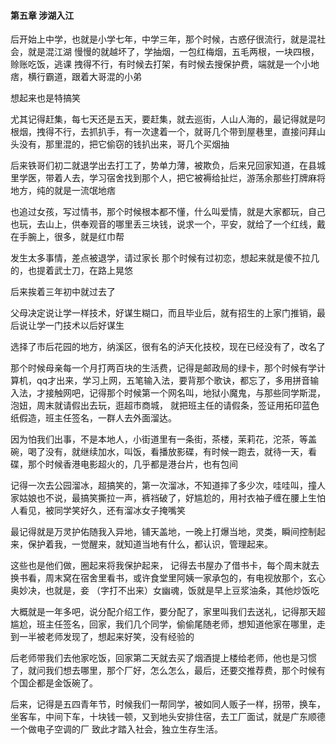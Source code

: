 #### 第五章 涉湖入江


后开始上中学，也就是小学七年，中学三年，那个时候，古惑仔很流行，就是混社会，就是混江湖
慢慢的就越坏了，学抽烟，一包红梅烟，五毛两根，一块四根，赊账吃饭，逃课
拽得不行，有时候去打架，有时候去搜保护费，端就是一个小地痞，横行霸道，跟着大哥混的小弟

想起来也是特搞笑

尤其记得赶集，每七天还是五天，要赶集，就去巡街，人山人海的，最记得就是叼根烟，拽得不行，去抓扒手，有一次逮着一个，就哥几个带到屋巷里，直接问拜山头没有，那里混的，把它偷窃的钱扒出来，哥几个买烟抽

后来铁哥们初二就退学出去打工了，势单力薄，被欺负，后来兄回家知道，在县城里学医，带着人去，学习宿舍找到那个人，把它被褥给扯烂，游荡余那些打牌麻将地方，纯的就是一流氓地痞

也追过女孩，写过情书，那个时候根本都不懂，什么叫爱情，就是大家都玩，自己也玩，去山上，供奉观音的哪里丢三块钱，说求一个，平安，就给了一个红线，戴在手腕上，很多，就是红巾帮

发生太多事情，差点被退学，请过家长
那个时候有过初恋，想起来就是傻不拉几的，也提着武士刀，在路上晃悠

后来挨着三年初中就过去了

父母决定说让学一样技术，好谋生糊口，而且毕业后，就有招生的上家门推销，最后说让学一门技术以后好谋生

选择了市后花园的地方，纳溪区，很有名的泸天化技校，现在已经没有了，改名了

那个时候母亲每一个月打两百块的生活费，记得是邮政局的绿卡，那个时候有学计算机，qq才出来，学习上网，五笔输入法，要背那个歌诀，都忘了，多用拼音输入法，才接触网吧，记得那个时候第一个网名叫，地狱小魔鬼，与那些同学斯混，泡妞，周末就请假出去玩，逛超市商城，
就把班主任的请假条，签证用拓印蓝色纸假造，班主任签名，一群人去外面溜达。

因为怕我们出事，不是本地人，小街道里有一条街，茶楼，茉莉花，沱茶，等盖碗，喝了没有，就继续加水，叫饭，看播放影碟，有时候一跑去，就待一天，看碟，那个时候香港电影超火的，几乎都是港台片，也有包间

记得一次去公园溜冰，超搞笑的，第一次溜冰，不知道摔了多少次，哇哇叫，撞人家姑娘也不说，最搞笑撕拉一声，裤裆破了，好尴尬的，用衬衣袖子缠在腰上生怕人看见，被同学笑好久，还有溜冰女子掩嘴笑

最记得就是万灵护佑随我入异地，铺天盖地，一晚上打爆当地，灵类，瞬间控制起来，保护着我，一觉醒来，就知道当地有什么，都认识，管理起来。

这些也是他们做，圈起来将我保护起来，
记得去书屋办了借书卡，每个周末就去换书看，周末窝在宿舍里看书，或许食堂里阿姨一家承包的，有电视放那个，玄心奥妙决，也就是，妾 （字打不出来）女幽魂，饭就是早上豆浆油条，其他炒饭吃

大概就是一年多吧，说分配介绍工作，要分配了，家里叫我们去送礼，记得那天超尴尬，班主任签名，回家，我们几个同学，偷偷尾随老师，想知道他家在哪里，走到一半被老师发现了，想起来好笑，没有经验的

后老师带我们去他家吃饭，回家第二天就去买了烟酒提上楼给老师，他也是习惯了，就问我们想去哪里，那个厂好，怎么怎么，最后，还要交推荐费，那个时候有个国企都是金饭碗了。

后来，记得是五四青年节，时候我们一帮同学，被如同人贩子一样，拐带，换车，坐客车，中间下车，十块钱一顿，又到地头安排住宿，去工厂面试，就是广东顺德一个做电子空调的厂
致此才踏入社会，独立生存生活。


